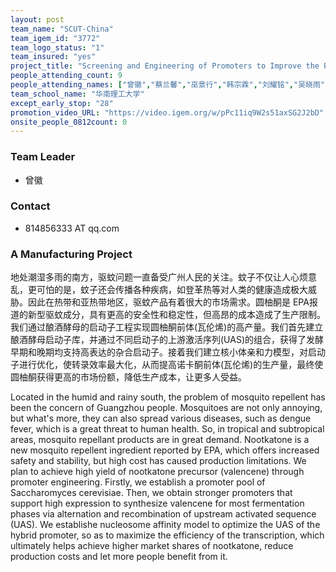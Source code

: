 ```yaml
---
layout: post
team_name: "SCUT-China"
team_igem_id: "3772"
team_logo_status: "1"
team_insured: "yes"
project_title: "Screening and Engineering of Promoters to Improve the Production of Nootkatone in *Saccharomyces cerevisiae*"
people_attending_count: 9
people_attending_names: ["曾徽","蔡兰馨","巫景行","韩宗霖","刘耀铭","吴晓雨","杨晨怡","钟炳旭","汪伟滨"]
team_school_name: "华南理工大学"
except_early_stop: "28"
promotion_video_URL: "https://video.igem.org/w/pPc11iq9W2s51axSG2J2bD"
onsite_people_0812count: 0
---
```



### Team Leader
* 曾徽

### Contact
* 814856333 AT qq.com

### A Manufacturing Project

地处潮湿多雨的南方，驱蚊问题一直备受广州人民的关注。蚊子不仅让人心烦意乱，更可怕的是，蚊子还会传播各种疾病，如登革热等对人类的健康造成极大威胁。因此在热带和亚热带地区，驱蚊产品有着很大的市场需求。圆柚酮是 EPA报道的新型驱蚊成分，具有更高的安全性和稳定性，但高昂的成本造成了生产限制。我们通过酿酒酵母的启动子工程实现圆柚酮前体(瓦伦烯)的高产量。我们首先建立酿酒酵母启动子库，并通过不同启动子的上游激活序列(UAS)的组合，获得了发酵早期和晚期均支持高表达的杂合启动子。接着我们建立核小体亲和力模型，对启动子进行优化，使转录效率最大化，从而提高诺卡酮前体(瓦伦烯)的生产量，最终使圆柚酮获得更高的市场份额，降低生产成本，让更多人受益。

Located in the humid and rainy south, the problem of mosquito repellent has been the concern of Guangzhou people. Mosquitoes are not only annoying, but what's more, they can also spread various diseases, such as dengue fever, which is a great threat to human health. So, in tropical and subtropical areas, mosquito repellant products are in great demand. Nootkatone is a new mosquito repellent ingredient reported by EPA, which offers increased safety and stability, but high cost has caused production limitations. We plan to achieve high yield of nootkatone precursor (valencene) through promoter engineering. Firstly, we establish a promoter pool of Saccharomyces cerevisiae. Then, we obtain stronger promoters that support high expression to synthesize valencene for most fermentation phases via alternation and recombination of upstream activated sequence (UAS). We establishe nucleosome affinity model to optimize the UAS of the hybrid promoter, so as to maximize the efficiency of the transcription, which ultimately helps achieve higher market shares of nootkatone, reduce production costs and let more people benefit from it.
